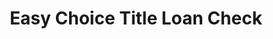 ---
title: Easy Choice Title Loan Check
slug: easy-choice-title-loan-check
updated-on: '2024-05-30T13:44:31.749Z'
created-on: '2024-05-30T13:41:46.671Z'
published-on: '2024-05-30T13:54:32.469Z'
f_city-state-2:
- cms/city/lewiston-id.md
- cms/city/nampa-id.md
- cms/city/moscow-id.md
f_locations:
- cms/payday-loan/easy-choice-title-loan-check-16536.md
- cms/payday-loan/easy-choice-title-loan-check-16537.md
- cms/payday-loan/easy-choice-title-loan-check-16538.md
- cms/payday-loan/easy-choice-title-loan-check-16539.md
f_states:
- cms/state/idaho.md
layout: '[company].html'
tags: company
---